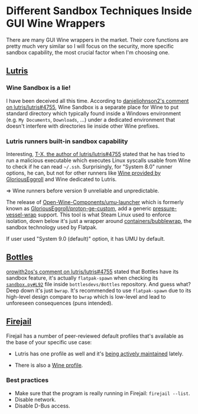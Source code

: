 # Different Sandbox Techniques Inside GUI Wine Wrappers

<!-- tl;dr starts -->

There are many GUI Wine wrappers in the market. Their core functions are pretty much very similar so I will focus on the security, more specific sandbox capability, the most crucial factor when I'm choosing one.

<!-- tl;dr ends -->

## [Lutris](https://github.com/lutris/lutris)

### Wine Sandbox is a lie!

I have been deceived all this time. According to [danieljohnson2's comment on lutris/lutris#4755](https://github.com/lutris/lutris/issues/4755#issuecomment-1464875996), Wine Sandbox is a separate place for Wine to put standard directory which typically found inside a Windows environment (e.g. `My Documents`, `Downloads`, ...) under a dedicated environment that doesn't interfere with directories lie inside other Wine prefixes.

### Lutris runners built-in sandbox capability

Interesting, [T-X, the author of lutris/lutris#4755](https://github.com/lutris/lutris/issues/4755#issuecomment-1462486397) stated that he has tried to run a malicious executable which executes Linux syscalls usable from Wine to check if he can read `~/.ssh`. Surprisingly, for "System 8.0" runner options, he can, but not for other runners like [Wine provided by GloriousEggroll](https://github.com/GloriousEggroll/wine-ge-custom) and Wine dedicated to Lutris.

=> Wine runners before version 9 unreliable and unpredictable.

The release of [Open-Wine-Components/umu-launcher](https://github.com/Open-Wine-Components/umu-launcher) which is formerly known as [GloriousEggroll/proton-ge-custom](https://github.com/GloriousEggroll/proton-ge-custom), add a generic [pressure-vessel-wrap](https://gitlab.steamos.cloud/steamrt/steam-runtime-tools/-/blob/main/pressure-vessel/wrap.1.md) support. This tool is what Steam Linux used to enforce isolation, down below it's just a wrapper around [containers/bubblewrap](https://github.com/containers/bubblewrap), the sandbox technology used by Flatpak.

If user used "System 9.0 (default)" option, it has UMU by default.

## [Bottles](https://github.com/bottlesdevs/Bottles)

[orowith2os's comment on lutris/lutris#4755](https://github.com/lutris/lutris/issues/4755#issuecomment-1639363760) stated that Bottles have its sandbox feature, it's actually `flatpak-spawn` when checking its [`sandbox.py#L92`](https://github.com/bottlesdevs/Bottles/blob/9132667ae41a04769b286a09471306ba4deed980/bottles/backend/managers/sandbox.py#L92) file inside `bottlesdevs/Bottles` repository. And guess what? Deep down it's just `bwrap`. It's recommended to use `flatpak-spawn` due to its high-level design compare to `bwrap` which is low-level and lead to unforeseen consequences (puns intended).

## [Firejail](https://github.com/netblue30/firejail)

Firejail has a number of peer-reviewed default profiles that's available as the base of your specific use case:

- Lutris has one profile as well and it's [being actively maintained](https://github.com/netblue30/firejail/commits/e142786bfdac42f23878939f7ee240b4d0fcd8bd/etc/profile-a-l/lutris.profile) lately.

- There is also a [Wine profile](https://github.com/netblue30/firejail/blob/master/etc/profile-m-z/wine.profile).

### Best practices

- Make sure that the program is really running in Firejail: `firejail --list`.
- Disable network.
- Disable D-Bus access.

